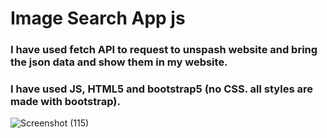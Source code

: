 # Image Search App js
### I have used fetch API to request to unspash website and bring the json data and show them in my website.
### I have used JS, HTML5 and bootstrap5 (no CSS. all styles are made with bootstrap).

![Screenshot (115)](https://github.com/artinmohajeri/Image-Search-App-js/assets/95845593/4f99c13a-60c6-4318-888c-5f2aed052793)
